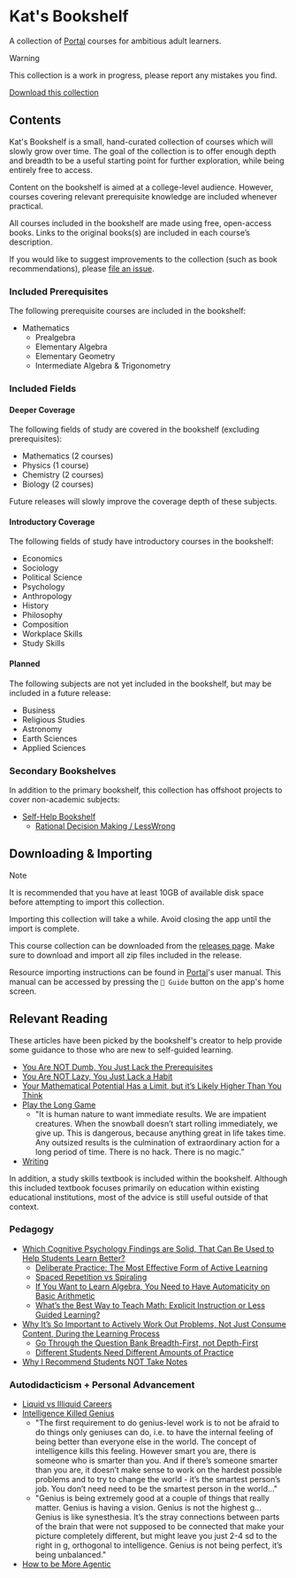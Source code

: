 # Kat's Bookshelf
A collection of [Portal](https://github.com/School-of-Life-Project/Portal-App) courses for ambitious adult learners.

> [!WARNING]
> This collection is a work in progress, please report any mistakes you find.

[Download this collection](https://github.com/transkatgirl/kats-bookshelf/releases)

## Contents

Kat's Bookshelf is a small, hand-curated collection of courses which will slowly grow over time. The goal of the collection is to offer enough depth and breadth to be a useful starting point for further exploration, while being entirely free to access.

Content on the bookshelf is aimed at a college-level audience. However, courses covering relevant prerequisite knowledge are included whenever practical.

All courses included in the bookshelf are made using free, open-access books. Links to the original books(s) are included in each course’s description.

If you would like to suggest improvements to the collection (such as book recommendations), please [file an issue](https://github.com/transkatgirl/kats-bookshelf/issues).

### Included Prerequisites

The following prerequisite courses are included in the bookshelf:

- Mathematics
  - Prealgebra
  - Elementary Algebra
  - Elementary Geometry
  - Intermediate Algebra & Trigonometry

### Included Fields

#### Deeper Coverage
 
The following fields of study are covered in the bookshelf (excluding prerequisites):

- Mathematics (2 courses)
- Physics (1 course)
- Chemistry (2 courses)
- Biology (2 courses)

Future releases will slowly improve the coverage depth of these subjects.

#### Introductory Coverage

The following fields of study have introductory courses in the bookshelf:

- Economics
- Sociology
- Political Science
- Psychology
- Anthropology
- History
- Philosophy
- Composition
- Workplace Skills
- Study Skills

#### Planned

The following subjects are not yet included in the bookshelf, but may be included in a future release:

- Business
- Religious Studies
- Astronomy
- Earth Sciences
- Applied Sciences

### Secondary Bookshelves
In addition to the primary bookshelf, this collection has offshoot projects to cover non-academic subjects:

- [Self-Help Bookshelf](https://github.com/transkatgirl/kats-self-help-bookshelf/#readme)
  - [Rational Decision Making / LessWrong](https://github.com/transkatgirl/kats-sequence-bookshelf#readme)

## Downloading & Importing

> [!NOTE]
> It is recommended that you have at least 10GB of available disk space before attempting to import this collection.
> 
> Importing this collection will take a while. Avoid closing the app until the import is complete.

This course collection can be downloaded from the [releases page](https://github.com/transkatgirl/kats-bookshelf/releases). Make sure to download and import all zip files included in the release.

Resource importing instructions can be found in [Portal](https://github.com/School-of-Life-Project/Portal-App)'s user manual. This manual can be accessed by pressing the `📜 Guide` button on the app's home screen.

## Relevant Reading

These articles have been picked by the bookshelf's creator to help provide some guidance to those who are new to self-guided learning.

- [You Are NOT Dumb, You Just Lack the Prerequisites](https://lelouch.dev/blog/you-are-probably-not-dumb/)
- [You Are NOT Lazy, You Just Lack a Habit](https://www.justinmath.com/you-are-not-lazy-you-just-lack-a-habit/)
- [Your Mathematical Potential Has a Limit, but it’s Likely Higher Than You Think](https://www.justinmath.com/your-mathematical-potential-has-a-limit-but-its-likely-higher-than-you-think/)
- [Play the Long Game](https://theprogressplaybook.beehiiv.com/p/play-the-long-game)
  - "It is human nature to want immediate results. We are impatient creatures. When the snowball doesn’t start rolling immediately, we give up. This is dangerous, because anything great in life takes time. Any outsized results is the culmination of extraordinary action for a long period of time. There is no hack. There is no magic."
- [Writing](https://blog.evanchen.cc/2015/03/14/writing/)

In addition, a study skills textbook is included within the bookshelf. Although this included textbook focuses primarily on education within existing educational institutions, most of the advice is still useful outside of that context.

### Pedagogy

- [Which Cognitive Psychology Findings are Solid, That Can Be Used to Help Students Learn Better?](https://www.justinmath.com/which-cognitive-psychology-findings-are-solid-that-can-be-used-to-help-students-learn-better/)
  - [Deliberate Practice: The Most Effective Form of Active Learning](https://www.justinmath.com/deliberate-practice-the-most-effective-form-of-active-learning/)
  - [Spaced Repetition vs Spiraling](https://www.justinmath.com/spaced-repetition-vs-spiraling/)
  - [If You Want to Learn Algebra, You Need to Have Automaticity on Basic Arithmetic](https://www.justinmath.com/if-you-want-to-learn-algebra-you-need-to-have-automaticity-on-basic-arithmetic/)
  - [What’s the Best Way to Teach Math: Explicit Instruction or Less Guided Learning?](https://www.justinmath.com/whats-the-best-way-to-teach-math-explicit-instruction-or-less-guided-learning/)
- [Why It’s So Important to Actively Work Out Problems, Not Just Consume Content, During the Learning Process](https://www.justinmath.com/why-its-so-important-to-actively-work-out-problems/)
  - [Go Through the Question Bank Breadth-First, not Depth-First](https://www.justinmath.com/go-through-the-question-bank-breadth-first-not-depth-first/)
  - [Different Students Need Different Amounts of Practice](https://www.justinmath.com/different-students-need-different-amounts-of-practice/)
- [Why I Recommend Students NOT Take Notes](https://www.justinmath.com/you-are-not-lazy-you-just-lack-a-habit/)

### Autodidacticism + Personal Advancement

- [Liquid vs Illiquid Careers](https://www.lesswrong.com/posts/Sdi7gkKSHkRspqqcG/liquid-vs-illiquid-careers)
- [Intelligence Killed Genius](https://guzey.com/intelligence-killed-genius/)
  - "The first requirement to do genius-level work is to not be afraid to do things only geniuses can do, i.e. to have the internal feeling of being better than everyone else in the world.
    The concept of intelligence kills this feeling. However smart you are, there is someone who is smarter than you. And if there’s someone smarter than you are, it doesn’t make sense to work on the hardest possible problems and to try to change the world - it’s the smartest person’s job.
    You don’t need need to be the smartest person in the world..."
  - "Genius is being extremely good at a couple of things that really matter.
    Genius is having a vision.
    Genius is not the highest g...
    Genius is like synesthesia. It’s the stray connections between parts of the brain that were not supposed to be connected that make your picture completely different, but might leave you just 2-4 sd to the right in g, orthogonal to intelligence.
    Genius is not being perfect, it’s being unbalanced."
- [How to be More Agentic](https://usefulfictions.substack.com/p/how-to-be-more-agentic)
